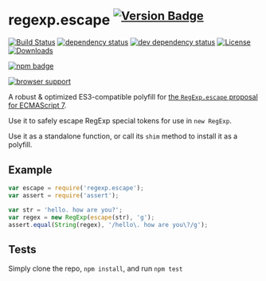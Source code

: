 # regexp.escape <sup>[![Version Badge][2]][1]</sup>

[![Build Status][3]][4]
[![dependency status][5]][6]
[![dev dependency status][7]][8]
[![License][license-image]][license-url]
[![Downloads][downloads-image]][downloads-url]

[![npm badge][11]][1]

[![browser support][9]][10]

A robust & optimized ES3-compatible polyfill for [the `RegExp.escape` proposal for ECMAScript 7](https://github.com/benjamingr/RexExp.escape/).

Use it to safely escape RegExp special tokens for use in `new RegExp`.

Use it as a standalone function, or call its `shim` method to install it as a polyfill.

## Example

```js
var escape = require('regexp.escape');
var assert = require('assert');

var str = 'hello. how are you?';
var regex = new RegExp(escape(str), 'g');
assert.equal(String(regex), '/hello\. how are you\?/g');
```

## Tests
Simply clone the repo, `npm install`, and run `npm test`

[1]: https://npmjs.org/package/regexp.escape
[2]: http://vb.teelaun.ch/ljharb/regexp.escape.svg
[3]: https://travis-ci.org/ljharb/regexp.escape.svg
[4]: https://travis-ci.org/ljharb/regexp.escape
[5]: https://david-dm.org/ljharb/regexp.escape.svg
[6]: https://david-dm.org/ljharb/regexp.escape
[7]: https://david-dm.org/ljharb/regexp.escape/dev-status.svg
[8]: https://david-dm.org/ljharb/regexp.escape#info=devDependencies
[9]: https://ci.testling.com/ljharb/regexp.escape.png
[10]: https://ci.testling.com/ljharb/regexp.escape
[11]: https://nodei.co/npm/regexp.escape.png?downloads=true&stars=true
[license-image]: http://img.shields.io/npm/l/regexp.escape.svg
[license-url]: LICENSE
[downloads-image]: http://img.shields.io/npm/dm/regexp.escape.svg
[downloads-url]: http://npm-stat.com/charts.html?package=regexp.escape
